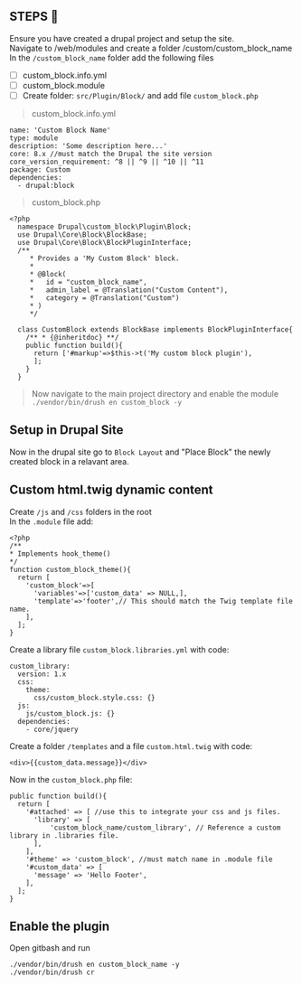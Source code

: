 ## STEPS 📔
Ensure you have created a drupal project and setup the site. <br>
Navigate to /web/modules and create a folder /custom/custom_block_name <br>
In the `/custom_block_name` folder add the following files
- [ ] custom_block.info.yml
- [ ] custom_block.module
- [ ] Create folder: `src/Plugin/Block/` and add file `custom_block.php`
> custom_block.info.yml
```
name: 'Custom Block Name'
type: module
description: 'Some description here...'
core: 8.x //must match the Drupal the site version
core_version_requirement: ^8 || ^9 || ^10 || ^11
package: Custom
dependencies:
  - drupal:block
```
> custom_block.php
```
<?php
  namespace Drupal\custom_block\Plugin\Block;
  use Drupal\Core\Block\BlockBase;
  use Drupal\Core\Block\BlockPluginInterface;
  /**
     * Provides a 'My Custom Block' block.
     *
     * @Block(
     *   id = "custom_block_name",
     *   admin_label = @Translation("Custom Content"),
     *   category = @Translation("Custom")
     * )
     */

  class CustomBlock extends BlockBase implements BlockPluginInterface{
    /** * {@inheritdoc} **/
    public function build(){
      return ['#markup'=>$this->t('My custom block plugin'),
      ];
    }
  }
```
> Now navigate to the main project directory and enable the module `./vendor/bin/drush en custom_block -y`
## Setup in Drupal Site
Now in the drupal site go to `Block Layout` and "Place Block" the newly created block in a relavant area.

## Custom html.twig dynamic content
Create `/js` and `/css` folders in the root<br>
In the `.module` file add:<br>
```
<?php 
/** 
* Implements hook_theme()
*/
function custom_block_theme(){
  return [
    'custom_block'=>[
      'variables'=>['custom_data' => NULL,],
      'template'=>'footer',// This should match the Twig template file name.
    ],
  ];
}
```
Create a library file `custom_block.libraries.yml` with code:<br>
```
custom_library:
  version: 1.x
  css:
    theme:
      css/custom_block.style.css: {}
  js:
    js/custom_block.js: {}
  dependencies:
    - core/jquery
```
Create a folder `/templates` and a file `custom.html.twig` with code:<br>
```
<div>{{custom_data.message}}</div>
```
Now in the `custom_block.php` file:<br>
```
public function build(){
  return [
    '#attached' => [ //use this to integrate your css and js files.
      'library' => [
          'custom_block_name/custom_library', // Reference a custom library in .libraries file.
      ],
    ],
    '#theme' => 'custom_block', //must match name in .module file
    '#custom_data' => [
      'message' => 'Hello Footer',
    ],
  ];
}
```
## Enable the plugin
Open gitbash and run
```
./vendor/bin/drush en custom_block_name -y
./vendor/bin/drush cr
```
